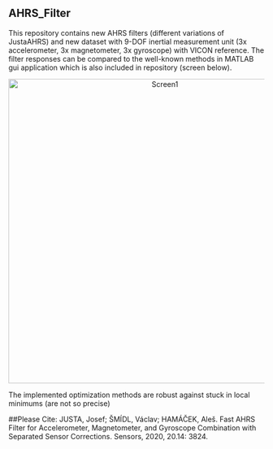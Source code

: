 ## AHRS_Filter
This repository contains new AHRS filters (different variations of JustaAHRS) and new dataset with 9-DOF inertial measurement unit (3x accelerometer, 3x magnetometer, 3x gyroscope) with VICON reference. The filter responses can be compared to the well-known methods in MATLAB gui application which is also included in repository (screen below).
<p align="center">
  <img src="https://user-images.githubusercontent.com/49363434/66477762-21d4c980-ea99-11e9-9d34-b125b1880f6f.png" width="600" title="Screen1">
</p>

The implemented optimization methods are robust against stuck in local minimums (are not so precise)

##Please Cite:
JUSTA, Josef; ŠMÍDL, Václav; HAMÁČEK, Aleš. Fast AHRS Filter for Accelerometer, Magnetometer, and Gyroscope Combination with Separated Sensor Corrections. Sensors, 2020, 20.14: 3824.
